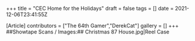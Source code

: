 +++
title = "CEC Home for the Holidays"
draft = false
tags = []
date = 2021-12-06T23:41:55Z

[Article]
contributors = ["The 64th Gamer","DerekCat"]
gallery = []
+++
##Showtape Scans / Images:##
<gallery>
Christmas 87 House.jpg|Reel Case
</gallery>